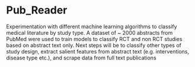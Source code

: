 # Pub_Reader
Experimentation with different machine learning algorithms to classify medical literature by study type. A dataset of ~ 2000 abstracts from PubMed were used to train models to classify RCT and non RCT studies based on abstract text only. Next steps will be to classify other types of study design, extract salient features from abstract text (e.g. interventions, disease type etc.), and scrape data from full text publications
